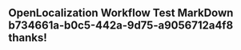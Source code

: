 <properties
ms.topic="hero-topic"
ms.test1="hero-topic"
ms.test2="test"/>

## OpenLocalization Workflow Test MarkDown b734661a-b0c5-442a-9d75-a9056712a4f8 thanks!
